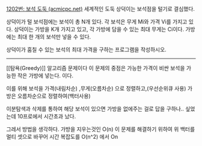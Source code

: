 [1202번: 보석 도둑 (acmicpc.net)](https://www.acmicpc.net/problem/1202)
세계적인 도둑 상덕이는 보석점을 털기로 결심했다.

상덕이가 털 보석점에는 보석이 총 N개 있다. 각 보석은 무게 Mi와 가격 Vi를 가지고 있다. 상덕이는 가방을 K개 가지고 있고, 각 가방에 담을 수 있는 최대 무게는 Ci이다. 가방에는 최대 한 개의 보석만 넣을 수 있다.

상덕이가 훔칠 수 있는 보석의 최대 가격을 구하는 프로그램을 작성하시오.

-------------------------------------------------------------
[[탐욕(Greedy)]] 알고리즘 문제이다 이 문제의 중점은 
가능한 가격이 비싼 보석을 가능한 작은 가방에 넣는다. 이다.

이를 위해 보석을 가격(내림차순) ,무게(오름차순) 으로 정렬하고,(우선순위큐 사용)
가방은 오름차순으로 정렬하여(백터사용)

이분탐색과 삭제를 통하여 해당 보석이 있으면 가방을 없에주는 걸로 답을 구하나.. 싶었는데
10프로에서 시간초과 났다.

그레서 방법을 생각하다. 가방을 지우는것인 O(n) 이 문제를 해결하기 위하여 위 백터를 멀티 셋으로
바꾸어 시간 복잡도를 O(n^2) 에서 On